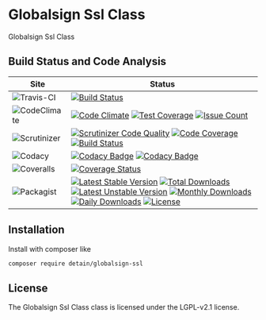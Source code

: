 # Globalsign Ssl Class

Globalsign Ssl Class

## Build Status and Code Analysis

Site          | Status
--------------|---------------------------
![Travis-CI](http://i.is.cc/storage/GYd75qN.png "Travis-CI")     | [![Build Status](https://travis-ci.org/detain/globalsign-ssl.svg?branch=master)](https://travis-ci.org/detain/globalsign-ssl)
![CodeClimate](http://i.is.cc/storage/GYlageh.png "CodeClimate")  | [![Code Climate](https://codeclimate.com/github/detain/globalsign-ssl/badges/gpa.svg)](https://codeclimate.com/github/detain/globalsign-ssl) [![Test Coverage](https://codeclimate.com/github/detain/globalsign-ssl/badges/coverage.svg)](https://codeclimate.com/github/detain/globalsign-ssl/coverage) [![Issue Count](https://codeclimate.com/github/detain/globalsign-ssl/badges/issue_count.svg)](https://codeclimate.com/github/detain/globalsign-ssl)
![Scrutinizer](http://i.is.cc/storage/GYeUnux.png "Scrutinizer")   | [![Scrutinizer Code Quality](https://scrutinizer-ci.com/g/myadmin-plugins/globalsign-ssl/badges/quality-score.png?b=master)](https://scrutinizer-ci.com/g/myadmin-plugins/globalsign-ssl/?branch=master) [![Code Coverage](https://scrutinizer-ci.com/g/myadmin-plugins/globalsign-ssl/badges/coverage.png?b=master)](https://scrutinizer-ci.com/g/myadmin-plugins/globalsign-ssl/?branch=master) [![Build Status](https://scrutinizer-ci.com/g/myadmin-plugins/globalsign-ssl/badges/build.png?b=master)](https://scrutinizer-ci.com/g/myadmin-plugins/globalsign-ssl/build-status/master)
![Codacy](http://i.is.cc/storage/GYi66Cx.png "Codacy")        | [![Codacy Badge](https://api.codacy.com/project/badge/Grade/226251fc068f4fd5b4b4ef9a40011d06)](https://www.codacy.com/app/detain/globalsign-ssl) [![Codacy Badge](https://api.codacy.com/project/badge/Coverage/25fa74eb74c947bf969602fcfe87e349)](https://www.codacy.com/app/detain/globalsign-ssl?utm_source=github.com&utm_medium=referral&utm_content=detain/globalsign-ssl&utm_campaign=Badge_Coverage)
![Coveralls](http://i.is.cc/storage/GYjNSim.png "Coveralls")    | [![Coverage Status](https://coveralls.io/repos/github/detain/db_abstraction/badge.svg?branch=master)](https://coveralls.io/github/detain/globalsign-ssl?branch=master)
![Packagist](http://i.is.cc/storage/GYacBEX.png "Packagist")     | [![Latest Stable Version](https://poser.pugx.org/detain/globalsign-ssl/version)](https://packagist.org/packages/detain/globalsign-ssl) [![Total Downloads](https://poser.pugx.org/detain/globalsign-ssl/downloads)](https://packagist.org/packages/detain/globalsign-ssl) [![Latest Unstable Version](https://poser.pugx.org/detain/globalsign-ssl/v/unstable)](//packagist.org/packages/detain/globalsign-ssl) [![Monthly Downloads](https://poser.pugx.org/detain/globalsign-ssl/d/monthly)](https://packagist.org/packages/detain/globalsign-ssl) [![Daily Downloads](https://poser.pugx.org/detain/globalsign-ssl/d/daily)](https://packagist.org/packages/detain/globalsign-ssl) [![License](https://poser.pugx.org/detain/globalsign-ssl/license)](https://packagist.org/packages/detain/globalsign-ssl)


## Installation

Install with composer like

```sh
composer require detain/globalsign-ssl
```

## License

The Globalsign Ssl Class class is licensed under the LGPL-v2.1 license.

